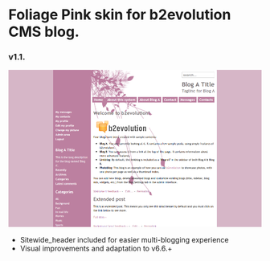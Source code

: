 # Foliage Pink skin for b2evolution CMS blog.

### v1.1.

<img src="skinshot.png"/>

- Sitewide_header included for easier multi-blogging experience
- Visual improvements and adaptation to v6.6.+
